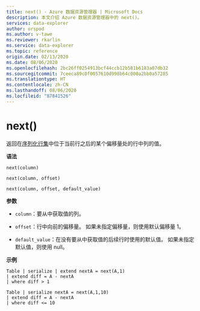 ```yaml
---
title: next() - Azure 数据资源管理器 | Microsoft Docs
description: 本文介绍 Azure 数据资源管理器中的 next()。
services: data-explorer
author: orspod
ms.author: v-tawe
ms.reviewer: rkarlin
ms.service: data-explorer
ms.topic: reference
origin.date: 02/13/2020
ms.date: 08/06/2020
ms.openlocfilehash: 2bc26ff0254913bcf44ccb12b581b6183a07db32
ms.sourcegitcommit: 7ceeca89c0f0057610d998b64c000a2bb0a57285
ms.translationtype: HT
ms.contentlocale: zh-CN
ms.lasthandoff: 08/06/2020
ms.locfileid: "87841526"
---
```

# <a name="next"></a>next()

返回在[序列化行集](./windowsfunctions.md#serialized-row-set)中位于当前行之后的某个偏移量处的行中列的值。

**语法**

`next(column)`

`next(column, offset)`

`next(column, offset, default_value)`

**参数**

* `column`：要从中获取值的列。

* `offset`：行中向前的偏移量。 如果未指定偏移量，则使用默认偏移量 1。

* `default_value`：在没有要从中获取值的后续行时使用的默认值。 如果未指定默认值，则使用 null。


**示例**
```kusto
Table | serialize | extend nextA = next(A,1)
| extend diff = A - nextA
| where diff > 1

Table | serialize nextA = next(A,1,10)
| extend diff = A - nextA
| where diff <= 10
```